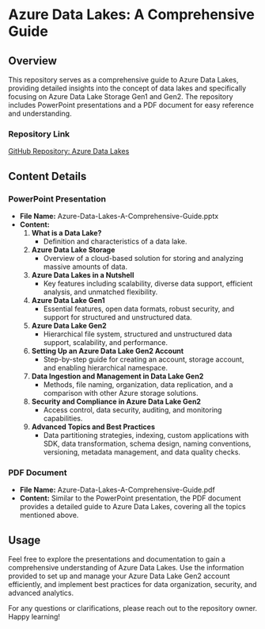 # Azure Data Lakes: A Comprehensive Guide

## Overview
This repository serves as a comprehensive guide to Azure Data Lakes, providing detailed insights into the concept of data lakes and specifically focusing on Azure Data Lake Storage Gen1 and Gen2. The repository includes PowerPoint presentations and a PDF document for easy reference and understanding.

### Repository Link
[GitHub Repository: Azure Data Lakes](https://github.com/joshua-dada-mayowa/Azure-Data-Lakes)

## Content Details

### PowerPoint Presentation
- **File Name:** Azure-Data-Lakes-A-Comprehensive-Guide.pptx
- **Content:**
  1. **What is a Data Lake?**
      - Definition and characteristics of a data lake.
  2. **Azure Data Lake Storage**
      - Overview of a cloud-based solution for storing and analyzing massive amounts of data.
  3. **Azure Data Lakes in a Nutshell**
      - Key features including scalability, diverse data support, efficient analysis, and unmatched flexibility.
  4. **Azure Data Lake Gen1**
      - Essential features, open data formats, robust security, and support for structured and unstructured data.
  5. **Azure Data Lake Gen2**
      - Hierarchical file system, structured and unstructured data support, scalability, and performance.
  6. **Setting Up an Azure Data Lake Gen2 Account**
      - Step-by-step guide for creating an account, storage account, and enabling hierarchical namespace.
  7. **Data Ingestion and Management in Data Lake Gen2**
      - Methods, file naming, organization, data replication, and a comparison with other Azure storage solutions.
  8. **Security and Compliance in Azure Data Lake Gen2**
      - Access control, data security, auditing, and monitoring capabilities.
  9. **Advanced Topics and Best Practices**
      - Data partitioning strategies, indexing, custom applications with SDK, data transformation, schema design, naming conventions, versioning, metadata management, and data quality checks.

### PDF Document
- **File Name:** Azure-Data-Lakes-A-Comprehensive-Guide.pdf
- **Content:** Similar to the PowerPoint presentation, the PDF document provides a detailed guide to Azure Data Lakes, covering all the topics mentioned above.

## Usage
Feel free to explore the presentations and documentation to gain a comprehensive understanding of Azure Data Lakes. Use the information provided to set up and manage your Azure Data Lake Gen2 account efficiently, and implement best practices for data organization, security, and advanced analytics.

For any questions or clarifications, please reach out to the repository owner. Happy learning!
